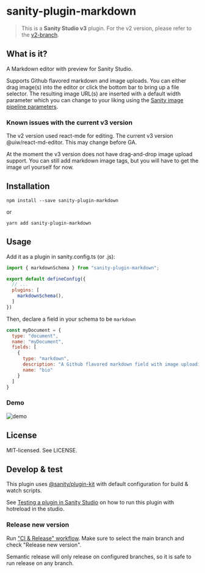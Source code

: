 # sanity-plugin-markdown

> This is a **Sanity Studio v3** plugin.
> For the v2 version, please refer to the [v2-branch](https://github.com/sanity-io/sanity-plugin-markdown/tree/studio-v2).

## What is it?

A Markdown editor with preview for Sanity Studio. 

Supports Github flavored markdown and image uploads. You can either drag image(s) into the editor or click the bottom bar to bring up a file selector. 
The resulting image URL(s) are inserted with a default width parameter which you can change to your liking using the [Sanity image pipeline parameters](https://www.sanity.io/docs/image-urls).
 
### Known issues with the current v3 version

The v2 version used react-mde for editing. The current v3 version @uiw/react-md-editor. This may change before GA.

At the moment the v3 version does not have drag-and-drop image upload support.
You can still add markdown image tags, but you will have to get the image url yourself for now.

## Installation

```
npm install --save sanity-plugin-markdown
```

or

```
yarn add sanity-plugin-markdown
```

## Usage

Add it as a plugin in sanity.config.ts (or .js):

```js
import { markdownSchema } from "sanity-plugin-markdown";

export default defineConfig({
  // ...
  plugins: [
    markdownSchema(),
  ] 
})
```

Then, declare a field in your schema to be `markdown`

```javascript
const myDocument = {
  type: "document",
  name: "myDocument",
  fields: [
    {
      type: "markdown",
      description: "A Github flavored markdown field with image uploading",
      name: "bio"
    }
  ]
}
```
### Demo

![demo](https://user-images.githubusercontent.com/38528/113196621-91ec8780-9218-11eb-86cc-cf0adfa2fd01.gif)


## License

MIT-licensed. See LICENSE.

## Develop & test

This plugin uses [@sanity/plugin-kit](https://github.com/sanity-io/plugin-kit)
with default configuration for build & watch scripts.

See [Testing a plugin in Sanity Studio](https://github.com/sanity-io/plugin-kit#testing-a-plugin-in-sanity-studio)
on how to run this plugin with hotreload in the studio.

### Release new version

Run ["CI & Release" workflow](https://github.com/sanity-io/sanity-plugin-markdown/actions/workflows/main.yml).
Make sure to select the main branch and check "Release new version".

Semantic release will only release on configured branches, so it is safe to run release on any branch.
